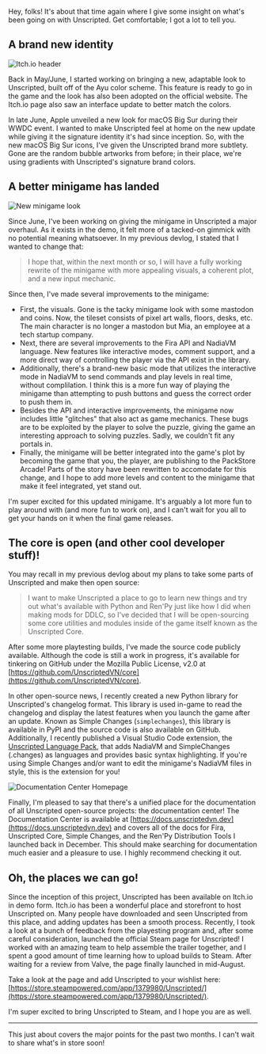 <!--
.. title: Captain's Devlog: July-August 2020
.. slug: captains-devlog-july-august-2020
.. date: 2020-08-22 14:29:50 UTC-04:00
.. tags: devlog, beta, testing, steam
.. description: I discuss the latest changes with Unscripted, including a brand new changelog format and distribution options.
.. type: text
-->

Hey, folks! It's about that time again where I give some insight on what's been going on with Unscripted. Get comfortable; I got a lot to tell you.

## A brand new identity

![Itch.io header](https://img.itch.zone/aW1nLzM5NTcwMDcucG5n/original/zkmTli.png)

Back in May/June, I started working on bringing a new, adaptable look to Unscripted, built off of the Ayu color scheme. This feature is ready to go in the game and the look has also been adopted on the official website. The Itch.io page also saw an interface update to better match the colors.

In late June, Apple unveiled a new look for macOS Big Sur during their WWDC event. I wanted to make Unscripted feel at home on the new update while giving it the signature identity it's had since inception. So, with the new macOS Big Sur icons, I've given the Unscripted brand more subtlety. Gone are the random bubble artworks from before; in their place, we're using gradients with Unscripted's signature brand colors.

## A better minigame has landed

![New minigame look](/assets/img/preview3.png)

Since June, I've been working on giving the minigame in Unscripted a major overhaul. As it exists in the demo, it felt more of a tacked-on gimmick with no potential meaning whatsoever. In my previous devlog, I stated that I wanted to change that:

> I hope that, within the next month or so, I will have a fully working rewrite of the minigame with more appealing visuals, a coherent plot, and a new input mechanic.

Since then, I've made several improvements to the minigame:

- First, the visuals. Gone is the tacky minigame look with some mastodon and coins. Now, the tileset consists of pixel art walls, floors, desks, etc. The main character is no longer a mastodon but Mia, an employee at a tech startup company.
- Next, there are several improvements to the Fira API and NadiaVM language. New features like interactive modes, comment support, and a more direct way of controlling the player via the API exist in the library.
- Additionally, there's a brand-new basic mode that utilizes the interactive mode in NadiaVM to send commands and play levels in real time, without complilation. I think this is a more fun way of playing the minigame than attempting to push buttons and guess the correct order to push them in.
- Besides the API and interactive improvements, the minigame now includes little "glitches" that also act as game mechanics. These bugs are to be exploited by the player to solve the puzzle, giving the game an interesting approach to solving puzzles. Sadly, we couldn't fit any portals in.
- Finally, the minigame will be better integrated into the game's plot by becoming the game that you, the player, are publishing to the PackStore Arcade! Parts of the story have been rewritten to accomodate for this change, and I hope to add more levels and content to the minigame that make it feel integrated, yet stand out.

I'm super excited for this updated minigame. It's arguably a lot more fun to play around with (and more fun to work on), and I can't wait for you all to get your hands on it when the final game releases.

## The core is open (and other cool developer stuff)!

You may recall in my previous devlog about my plans to take some parts of Unscripted and make then open source:

> I want to make Unscripted a place to go to learn new things and try out what's available with Python and Ren'Py just like how I did when making mods for DDLC, so I've decided that I will be open-sourcing some core utilities and modules inside of the game itself known as the Unscripted Core.

After some more playtesting builds, I've made the source code publicly available. Although the code is still a work in progress, it's available for tinkering on GitHub under the Mozilla Public License, v2.0 at [https://github.com/UnscriptedVN/core](https://github.com/UnscriptedVN/core).

In other open-source news, I recently created a new Python library for Unscripted's changelog format. This library is used in-game to read the changelog and display the latest features when you launch the game after an update. Known as Simple Changes (`simplechanges`), this library is available in PyPI and the source code is also available on GitHub. Additionally, I recently published a Visual Studio Code extension, the [Unscripted Language Pack](https://marketplace.visualstudio.com/items?itemName=marquiskurt.uvn-lang-pack), that adds NadiaVM and SimpleChanges (.changes) as languages and provides basic syntax highlighting. If you're using Simple Changes and/or want to edit the minigame's NadiaVM files in style, this is the extension for you!

![Documentation Center Homepage](/assets/img/posts/docs-center.png)

Finally, I'm pleased to say that there's a unified place for the documentation of all Unscripted open-source projects: the documentation center! The Documentation Center is available at [https://docs.unscriptedvn.dev](https://docs.unscriptedvn.dev) and covers all of the docs for Fira, Unscripted Core, Simple Changes, and the Ren'Py Distribution Tools I launched back in December. This should make searching for documentation much easier and a pleasure to use. I highly recommend checking it out.

## Oh, the places we can go!

Since the inception of this project, Unscripted has been available on Itch.io in demo form. Itch.io has been a wonderful place and storefront to host Unscripted on. Many people have downloaded and seen Unscripted from this place, and adding updates has been a smooth process. Recently, I took a look at a bunch of feedback from the playesting program and, after some careful consideration, launched the official Steam page for Unscripted! I worked with an amazing team to help assemble the trailer together, and I spent a good amount of time learning how to upload builds to Steam. After waiting for a review from Valve, the page finally launched in mid-August.

Take a look at the page and add Unscripted to your wishlist here: [https://store.steampowered.com/app/1379980/Unscripted/](https://store.steampowered.com/app/1379980/Unscripted/).

I'm super excited to bring Unscripted to Steam, and I hope you are as well.

---

This just about covers the major points for the past two months. I can't wait to share what's in store soon!
